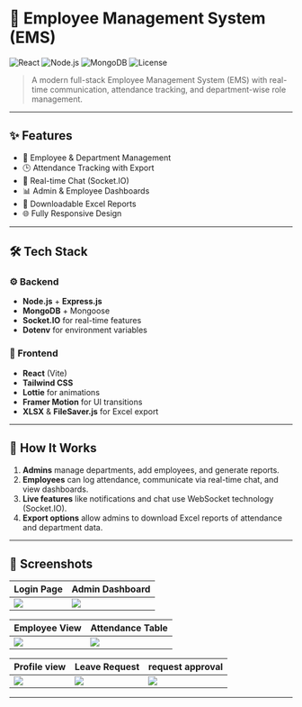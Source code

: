 # 🚀 Employee Management System (EMS)

![React](https://img.shields.io/badge/Frontend-React-blue?logo=react)
![Node.js](https://img.shields.io/badge/Backend-Node.js-green?logo=node.js)
![MongoDB](https://img.shields.io/badge/Database-MongoDB-brightgreen?logo=mongodb)
![License](https://img.shields.io/badge/License-MIT-blue)

> A modern full-stack Employee Management System (EMS) with real-time communication, attendance tracking, and department-wise role management.

---

## ✨ Features

- 👥 Employee & Department Management  
- 🕒 Attendance Tracking with Export  
- 💬 Real-time Chat (Socket.IO)  
- 📊 Admin & Employee Dashboards  
- 📁 Downloadable Excel Reports  
- 🌐 Fully Responsive Design  

---

## 🛠️ Tech Stack

### ⚙️ Backend
- **Node.js** + **Express.js**
- **MongoDB** + Mongoose
- **Socket.IO** for real-time features
- **Dotenv** for environment variables

### 🎨 Frontend
- **React** (Vite)
- **Tailwind CSS**
- **Lottie** for animations
- **Framer Motion** for UI transitions
- **XLSX** & **FileSaver.js** for Excel export

---

## 🧠 How It Works

1. **Admins** manage departments, add employees, and generate reports.
2. **Employees** can log attendance, communicate via real-time chat, and view dashboards.
3. **Live features** like notifications and chat use WebSocket technology (Socket.IO).
4. **Export options** allow admins to download Excel reports of attendance and department data.

---

## 📸 Screenshots

| Login Page | Admin Dashboard |
|------------|-----------------|
| ![](https://github.com/user-attachments/assets/ce3622b8-3669-4f3f-a465-4dc7333e504b) | ![](https://github.com/user-attachments/assets/6127a45f-fa22-4f99-bded-1f930ad15b98) |

| Employee View | Attendance Table |
|-----------------|---------------|
| ![](https://github.com/user-attachments/assets/9f0675ad-8118-4e3e-99c9-c07c2d5218cb) | ![](https://github.com/user-attachments/assets/1d8aeed7-6216-4f6c-89e7-1833d7639940) |

|Profile view | Leave Request | request approval |
|------------------|--------------|--------------|
| ![](https://github.com/user-attachments/assets/4b43a38f-ee31-4d31-92cf-2dec0acd637e) | ![](https://github.com/user-attachments/assets/1a8cbdf2-28bc-4f6a-86eb-ffd5a8689c46) | ![](https://github.com/user-attachments/assets/7c2ac1ca-b15c-46e1-a499-4035d13e87de) |

---

